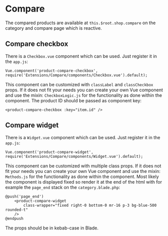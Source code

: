 # Compare

The compared products are available at `this.$root.shop.compare` on the category and compare page which is reactive.

## Compare checkbox

There is a `Checkbox.vue` component which can be used. Just register it in the `app.js`:
```
Vue.component('product-compare-checkbox', require('Extensions/Compare/components/Checkbox.vue').default);
```
This component can be customized with `classLabel` and `classCheckbox` props. If it does not fit your needs you can create your own Vue component and use the mixin: `CheckboxLogic.js` for the functionality as done within the component. The product ID should be passed as component key:
```
<product-compare-checkbox :key="item.id" />
```

## Compare widget

There is a `Widget.vue` component which can be used. Just register it in the `app.js`:
```
Vue.component('product-compare-widget', require('Extensions/Compare/components/Widget.vue').default);
```
This component can be customized with multiple class props. If it does not fit your needs you can create your own Vue component and use the mixin: `Methods.js` for the functionality as done within the component. Most likely the component is displayed fixed so render it at the end of the html with for example the `page_end` stack on the `category.blade.php`:
```
@push('page_end')
    <product-compare-widget
        class-wrapper="fixed right-0 bottom-0 mr-16 p-3 bg-blue-500 rounded-t"
    />
@endpush
```
The props should be in kebab-case in Blade.
